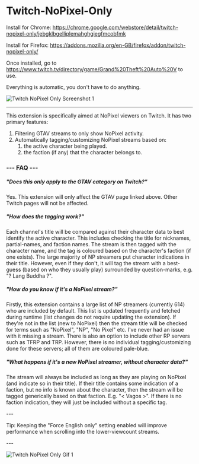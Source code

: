 # Twitch-NoPixel-Only

Install for Chrome: https://chrome.google.com/webstore/detail/twitch-nopixel-only/jebgklbgelliplemahghgiegfmcobfmk

Install for Firefox: https://addons.mozilla.org/en-GB/firefox/addon/twitch-nopixel-only/

Once installed, go to https://www.twitch.tv/directory/game/Grand%20Theft%20Auto%20V to use.

Everything is automatic, you don't have to do anything.

![Twitch NoPixel Only Screenshot 1](https://i.imgur.com/V2WnR4f.jpeg)

---

This extension is specifically aimed at NoPixel viewers on Twitch. It has two primary features:
1. Filtering GTAV streams to only show NoPixel activity.
2. Automatically tagging/customizing NoPixel streams based on:
    1. the active character being played.
    2. the faction (if any) that the character belongs to.

### --- FAQ ---

##### "Does this only apply to the GTAV category on Twitch?"
Yes. This extension will only affect the GTAV page linked above. Other Twitch pages will not be affected.

##### "How does the tagging work?"
Each channel's title will be compared against their character data to best identify the active character. This includes checking the title for nicknames, partial-names, and faction names. The stream is then tagged with the character name, and the tag is coloured based on the character's faction (if one exists). The large majority of NP streamers put character indications in their title. However, even if they don't, it will tag the stream with a best-guess (based on who they usually play) surrounded by question-marks, e.g. "? Lang Buddha ?".

##### "How do you know if it's a NoPixel stream?"
Firstly, this extension contains a large list of NP streamers (currently 614) who are included by default. This list is updated frequently and fetched during runtime (list changes do not require updating the extension). If they're not in the list (new to NoPixel) then the stream title will be checked for terms such as "NoPixel", "NP", "No Pixel" etc. I've never had an issue with it missing a stream. There is also an option to include other RP servers such as TFRP and TRP. However, there is no individual tagging/customizing done for these servers; all of them are coloured pale-blue.

##### "What happens if it's a new NoPixel streamer, without character data?"
The stream will always be included as long as they are playing on NoPixel (and indicate so in their title). If their title contains some indication of a faction, but no info is known about the character, then the stream will be tagged generically based on that faction. E.g. "< Vagos >". If there is no faction indication, they will just be included without a specific tag.

\---

Tip: Keeping the "Force English only" setting enabled will improve performance when scrolling into the lower-viewcount streams.

\---

![Twitch NoPixel Only Gif 1](https://i.imgur.com/denVLQw.gif)